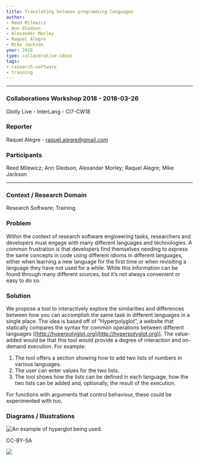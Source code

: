 ```yaml
---
title: Translating between programming languages
author:
- Reed Milewicz
- Ann Gledson
- Alexander Morley
- Raquel Alegre
- Mike Jackson
year: 2018
type: collavorative-ideas
tags:
- research-software
- training
---
```


<hr>

### Collaborations Workshop 2018 - 2018-03-26

Glotly Live - InterLang - CI7-CW18

### **Reporter**

Raquel Alegre - raquel.alegre@gmail.com

### **Participants**

Reed Milewicz; Ann Gledson; Alexander Morley; Raquel Alegre; Mike Jackson

---

### **Context / Research Domain**

Research Software; Training

### **Problem**

Within the context of research software engineering tasks, researchers and developers must engage with many different languages and technologies. A common frustration is that developers find themselves needing to express the same concepts in code using different idioms in different languages, either when learning a new language for the first time or when revisiting a language they have not used for a while. While this information can be found through many different sources, but it’s not always convenient or easy to do so.

### **Solution**

We propose a tool to interactively explore the similarities and differences between how you can accomplish the same task in different languages in a single place. The idea is based off of “Hyperpolyglot”, a website that statically compares the syntax for common operations between different languages ([http://hyperpolyglot.org](http://hyperpolyglot.org)). The value-added would be that this tool would provide a degree of interaction and on-demand execution. For example:

1. The tool offers a section showing how to add two lists of numbers in various languages.
2. The user can enter values for the two lists.
3. The tool shows how the lists can be defined in each language, how the two lists can be added and, optionally, the result of the execution.

For functions with arguments that control behaviour, these could be experimented with too,


### **Diagrams / Illustrations**


![An example of hyperglot being used.](../images/cw18-hyperglot.png)

CC-BY-SA 

![](../images/cw18-hyperglot2.png)
